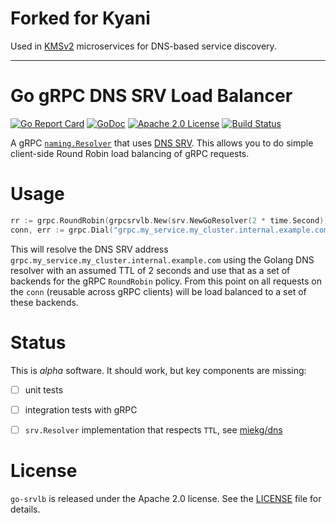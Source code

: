 # Forked for Kyani

Used in [KMSv2](https://github.com/kyani-inc/kms/tree/v2) microservices for DNS-based service discovery.

--------------------

# Go gRPC DNS SRV Load Balancer

[![Go Report Card](https://goreportcard.com/badge/github.com/improbable-eng/go-srvlb)](http://goreportcard.com/report/improbable-eng/go-srvlb)
[![GoDoc](http://img.shields.io/badge/GoDoc-Reference-blue.svg)](https://godoc.org/github.com/improbable-eng/go-srvlb)
[![Apache 2.0 License](https://img.shields.io/badge/License-Apache%202.0-blue.svg)](LICENSE)
[![Build Status](https://travis-ci.org/improbable-eng/go-srvlb.svg?branch=master)](https://travis-ci.org/improbable-eng/go-srvlb)

A gRPC [`naming.Resolver`](https://godoc.org/google.golang.org/grpc/naming) that uses [DNS SRV](https://en.wikipedia.org/wiki/SRV_record).
This allows you to do simple client-side Round Robin load balancing of gRPC requests.

# Usage

```go
rr := grpc.RoundRobin(grpcsrvlb.New(srv.NewGoResolver(2 * time.Second)))
conn, err := grpc.Dial("grpc.my_service.my_cluster.internal.example.com", grpc.WithBalancer(rr))
```

This will resolve the DNS SRV address `grpc.my_service.my_cluster.internal.example.com` using the Golang DNS resolver
with an assumed TTL of 2 seconds and use that as a set of backends for the gRPC `RoundRobin` policy. From this point on
all requests on the `conn` (reusable across gRPC clients) will be load balanced to a set of these backends.

# Status

This is *alpha* software. It should work, but key components are missing:

 * [ ] unit tests
 * [ ] integration tests with gRPC
 * [ ] `srv.Resolver` implementation that respects `TTL`, see [miekg/dns](https://github.com/miekg/dns)


# License

 `go-srvlb` is released under the Apache 2.0 license. See the [LICENSE](LICENSE) file for details.


